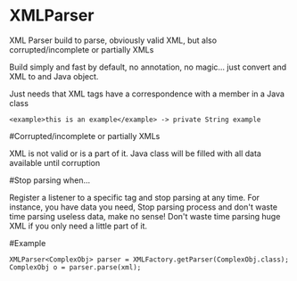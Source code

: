 # XMLParser
XML Parser build to parse, obviously valid XML, but also corrupted/incomplete or partially XMLs

Build simply and fast by default, no annotation, no magic... just convert and XML to and Java object.

Just needs that XML tags have a correspondence with a member in a Java class

```
<example>this is an example</example> -> private String example
```

#Corrupted/incomplete or partially XMLs

XML is not valid or is a part of it. Java class will be filled with all data available until corruption

#Stop parsing when...

Register a listener to a specific tag and stop parsing at any time. 
For instance, you have data you need, Stop parsing process and don't waste time parsing useless data, make no sense!
Don't waste time parsing huge XML if you only need a little part of it.

#Example
```
XMLParser<ComplexObj> parser = XMLFactory.getParser(ComplexObj.class);
ComplexObj o = parser.parse(xml);
```


